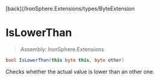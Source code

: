 ﻿

[back](/IronSphere.Extensions/types/ByteExtension

# IsLowerThan

> Assembly: IronSphere.Extensions

```csharp
bool IsLowerThan(this byte this, byte other)
```

Checks whether the actual value is lower than an other one.

 